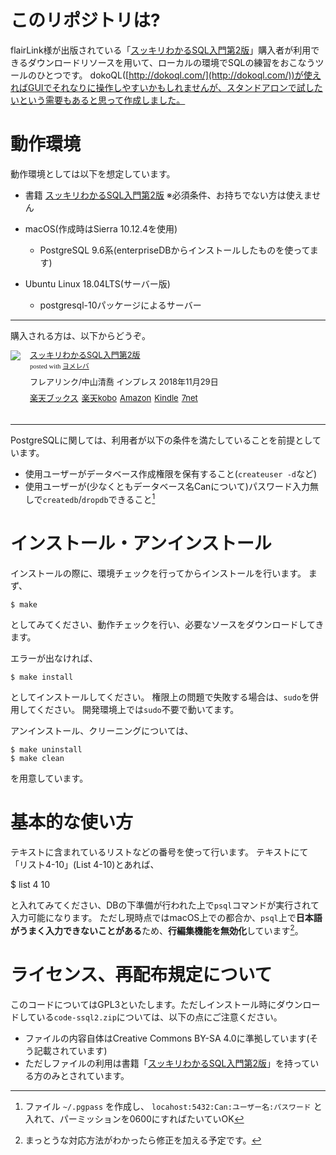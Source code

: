 # このリポジトリは?

flairLink様が出版されている「[スッキリわかるSQL入門第2版](https://hb.afl.rakuten.co.jp/hgc/02164ccd.7dcbe6c6.03dc0c55.8ee179dc/?pc=https%3A%2F%2Fitem.rakuten.co.jp%2Fbook%2F15702412%2F&m=http%3A%2F%2Fm.rakuten.co.jp%2Fbook%2Fi%2F19388880%2F&link_type=text&ut=eyJwYWdlIjoiaXRlbSIsInR5cGUiOiJ0ZXh0Iiwic2l6ZSI6IjI0MHgyNDAiLCJuYW0iOjEsIm5hbXAiOiJyaWdodCIsImNvbSI6MSwiY29tcCI6ImRvd24iLCJwcmljZSI6MSwiYm9yIjoxLCJjb2wiOjEsImJidG4iOjF9)」購入者が利用できるダウンロードリソースを用いて、ローカルの環境でSQLの練習をおこなうツールのひとつです。
dokoQL([http://dokoql.com/](http://dokoql.com/))が使えればGUIでそれなりに操作しやすいかもしれませんが、スタンドアロンで試したいという需要もあると思って作成しました。

# 動作環境

動作環境としては以下を想定しています。

- 書籍 [スッキリわかるSQL入門第2版](https://hb.afl.rakuten.co.jp/hgc/02164ccd.7dcbe6c6.03dc0c55.8ee179dc/?pc=https%3A%2F%2Fitem.rakuten.co.jp%2Fbook%2F15702412%2F&m=http%3A%2F%2Fm.rakuten.co.jp%2Fbook%2Fi%2F19388880%2F&link_type=text&ut=eyJwYWdlIjoiaXRlbSIsInR5cGUiOiJ0ZXh0Iiwic2l6ZSI6IjI0MHgyNDAiLCJuYW0iOjEsIm5hbXAiOiJyaWdodCIsImNvbSI6MSwiY29tcCI6ImRvd24iLCJwcmljZSI6MSwiYm9yIjoxLCJjb2wiOjEsImJidG4iOjF9) ※必須条件、お持ちでない方は使えません

- macOS(作成時はSierra 10.12.4を使用)
    - PostgreSQL 9.6系(enterpriseDBからインストールしたものを使ってます)
- Ubuntu Linux 18.04LTS(サーバー版)
     - postgresql-10パッケージによるサーバー

----

購入される方は、以下からどうぞ。

<div class="booklink-box" style="text-align:left;padding-bottom:20px;font-size:small;zoom: 1;overflow: hidden;"><div class="booklink-image" style="float:left;margin:0 15px 10px 0;"><a href="https://hb.afl.rakuten.co.jp/hgc/04051144.7e5bd47c.04051145.81e33400/yomereba_main_201902271158061332?pc=http%3A%2F%2Fbooks.rakuten.co.jp%2Frb%2F15702412%2F%3Fscid%3Daf_ich_link_urltxt%26m%3Dhttp%3A%2F%2Fm.rakuten.co.jp%2Fev%2Fbook%2F" target="_blank" ><img src="https://thumbnail.image.rakuten.co.jp/@0_mall/book/cabinet/5094/9784295005094.jpg?_ex=200x200" style="border: none;" /></a></div><div class="booklink-info" style="line-height:120%;zoom: 1;overflow: hidden;"><div class="booklink-name" style="margin-bottom:10px;line-height:120%"><a href="https://hb.afl.rakuten.co.jp/hgc/04051144.7e5bd47c.04051145.81e33400/yomereba_main_201902271158061332?pc=http%3A%2F%2Fbooks.rakuten.co.jp%2Frb%2F15702412%2F%3Fscid%3Daf_ich_link_urltxt%26m%3Dhttp%3A%2F%2Fm.rakuten.co.jp%2Fev%2Fbook%2F" target="_blank" >スッキリわかるSQL入門第2版</a><div class="booklink-powered-date" style="font-size:8pt;margin-top:5px;font-family:verdana;line-height:120%">posted with <a href="https://yomereba.com" rel="nofollow" target="_blank">ヨメレバ</a></div></div><div class="booklink-detail" style="margin-bottom:5px;">フレアリンク/中山清喬 インプレス 2018年11月29日    </div><div class="booklink-link2" style="margin-top:10px;"><div class="shoplinkrakuten" style="display:inline;margin-right:5px"><a href="https://hb.afl.rakuten.co.jp/hgc/04051144.7e5bd47c.04051145.81e33400/yomereba_main_201902271158061332?pc=http%3A%2F%2Fbooks.rakuten.co.jp%2Frb%2F15702412%2F%3Fscid%3Daf_ich_link_urltxt%26m%3Dhttp%3A%2F%2Fm.rakuten.co.jp%2Fev%2Fbook%2F" target="_blank" >楽天ブックス</a></div><div class="shoplinkrakukobo" style="display:inline;margin-right:5px"><a href="http://hb.afl.rakuten.co.jp/hgc/04051144.7e5bd47c.04051145.81e33400/yomereba_main_201902271158061332?pc=https%3A%2F%2Fbooks.rakuten.co.jp%2Frk%2F56c2ef43e012343dbabaedd3e8881dea%3Fscid%3Daf_ich_link_urltxt%26m%3Dhttp%3A%2F%2Fm.rakuten.co.jp%2Fev%2Fbook%2F" target="_blank" >楽天kobo</a></div><div class="shoplinkamazon" style="display:inline;margin-right:5px"><a href="//af.moshimo.com/af/c/click?a_id=920708&p_id=170&pc_id=185&pl_id=4062&s_v=b5Rz2P0601xu&url=https%3A%2F%2Fwww.amazon.co.jp%2Fexec%2Fobidos%2FASIN%2F4295005096" target="_blank" >Amazon</a></div><div class="shoplinkkindle" style="display:inline;margin-right:5px"><a href="//af.moshimo.com/af/c/click?a_id=920708&p_id=170&pc_id=185&pl_id=4062&s_v=b5Rz2P0601xu&url=https%3A%2F%2Fwww.amazon.co.jp%2Fgp%2Fsearch%3Fkeywords%3D%2583X%2583b%2583L%2583%258A%2582%25ED%2582%25A9%2582%25E9SQL%2593%25FC%2596%25E5%2591%25E62%2594%25C5%26__mk_ja_JP%3D%2583J%2583%255E%2583J%2583i%26url%3Dnode%253D2275256051" target="_blank" >Kindle</a></div><div class="shoplinkseven" style="display:inline;margin-right:5px"><a href="//af.moshimo.com/af/c/click?a_id=920707&p_id=932&pc_id=1188&pl_id=12456&s_v=b5Rz2P0601xu&url=http%3A%2F%2F7net.omni7.jp%2Fsearch%2F%3FsearchKeywordFlg%3D1%26keyword%3D9784295005094" target="_blank" >7net<img src="//i.moshimo.com/af/i/impression?a_id=920707&p_id=932&pc_id=1188&pl_id=12456" width="1" height="1" style="border:none;"></a></div></div></div><div class="booklink-footer" style="clear: left"></div></div>

----


PostgreSQLに関しては、利用者が以下の条件を満たしていることを前提としています。

- 使用ユーザーがデータベース作成権限を保有すること(`createuser -d`など)
- 使用ユーザーが(少なくともデータベース名Canについて)パスワード入力無しで`createdb`/`dropdb`できること[^1]

[^1]: ファイル `~/.pgpass` を作成し、 `locahost:5432:Can:ユーザー名:パスワード` と入れて、パーミッションを0600にすればたいていOK

# インストール・アンインストール

インストールの際に、環境チェックを行ってからインストールを行います。
まず、

    $ make

としてみてください、動作チェックを行い、必要なソースをダウンロードしてきます。

エラーが出なければ、

    $ make install

としてインストールしてください。
権限上の問題で失敗する場合は、`sudo`を併用してください。
開発環境上では`sudo`不要で動いてます。

アンインストール、クリーニングについては、

    $ make uninstall
    $ make clean

を用意しています。

# 基本的な使い方

テキストに含まれているリストなどの番号を使って行います。
テキストにて「リスト4-10」(List 4-10)とあれば、

  $ list 4 10

と入れてみてください、DBの下準備が行われた上で`psql`コマンドが実行されて入力可能になります。
ただし現時点ではmacOS上での都合か、`psql`上で**日本語がうまく入力できないことがある**ため、**行編集機能を無効化**しています[^2]。

[^2]: まっとうな対応方法がわかったら修正を加える予定です。

# ライセンス、再配布規定について

このコードについてはGPL3といたします。ただしインストール時にダウンロードしている`code-ssql2.zip`については、以下の点にご注意ください。

- ファイルの内容自体はCreative Commons BY-SA 4.0に準拠しています(そう記載されています)
- ただしファイルの利用は書籍「[スッキリわかるSQL入門第2版](https://hb.afl.rakuten.co.jp/hgc/02164ccd.7dcbe6c6.03dc0c55.8ee179dc/?pc=https%3A%2F%2Fitem.rakuten.co.jp%2Fbook%2F15702412%2F&m=http%3A%2F%2Fm.rakuten.co.jp%2Fbook%2Fi%2F19388880%2F&link_type=text&ut=eyJwYWdlIjoiaXRlbSIsInR5cGUiOiJ0ZXh0Iiwic2l6ZSI6IjI0MHgyNDAiLCJuYW0iOjEsIm5hbXAiOiJyaWdodCIsImNvbSI6MSwiY29tcCI6ImRvd24iLCJwcmljZSI6MSwiYm9yIjoxLCJjb2wiOjEsImJidG4iOjF9)」を持っている方のみとされています。
